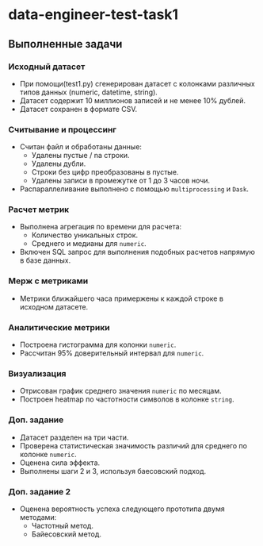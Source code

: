 # data-engineer-test-task1

## Выполненные задачи

### Исходный датасет
- При помощи(test1.py) cгенерирован датасет с колонками различных типов данных (numeric, datetime, string).
- Датасет содержит 10 миллионов записей и не менее 10% дублей.
- Датасет сохранен в формате CSV.

### Считывание и процессинг
- Считан файл и обработаны данные:
  - Удалены пустые / na строки.
  - Удалены дубли.
  - Строки без цифр преобразованы в пустые.
  - Удалены записи в промежутке от 1 до 3 часов ночи.
- Распараллеливание выполнено с помощью `multiprocessing` и `Dask`.

### Расчет метрик
- Выполнена агрегация по времени для расчета:
  - Количество уникальных строк.
  - Среднего и медианы для `numeric`.
- Включен SQL запрос для выполнения подобных расчетов напрямую в базе данных.

### Мерж с метриками
- Метрики ближайшего часа примержены к каждой строке в исходном датасете.

### Аналитические метрики
- Построена гистограмма для колонки `numeric`.
- Рассчитан 95% доверительный интервал для `numeric`.

### Визуализация
- Отрисован график среднего значения `numeric` по месяцам.
- Построен heatmap по частотности символов в колонке `string`.

### Доп. задание
- Датасет разделен на три части.
- Проверена статистическая значимость различий для среднего по колонке `numeric`.
- Оценена сила эффекта.
- Выполнены шаги 2 и 3, используя баесовский подход.

### Доп. задание 2
- Оценена вероятность успеха следующего прототипа двумя методами:
  - Частотный метод.
  - Байесовский метод.
